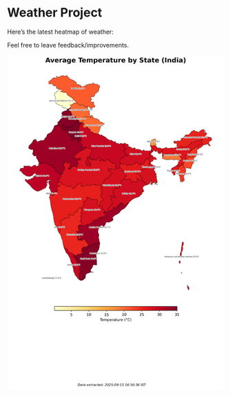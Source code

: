 # Weather Project

Here’s the latest heatmap of weather:

Feel free to leave feedback/improvements.

![India Heatmap](docs/assets/india_heatmap.png?v=C7F686)
